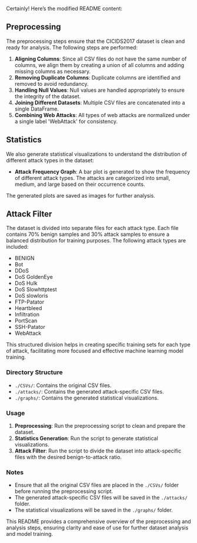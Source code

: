 Certainly! Here’s the modified README content:

## Preprocessing

The preprocessing steps ensure that the CICIDS2017 dataset is clean and ready for analysis. The following steps are performed:

1. **Aligning Columns**: Since all CSV files do not have the same number of columns, we align them by creating a union of all columns and adding missing columns as necessary.
2. **Removing Duplicate Columns**: Duplicate columns are identified and removed to avoid redundancy.
3. **Handling Null Values**: Null values are handled appropriately to ensure the integrity of the dataset.
4. **Joining Different Datasets**: Multiple CSV files are concatenated into a single DataFrame.
5. **Combining Web Attacks**: All types of web attacks are normalized under a single label 'WebAttack' for consistency.

## Statistics

We also generate statistical visualizations to understand the distribution of different attack types in the dataset:

- **Attack Frequency Graph**: A bar plot is generated to show the frequency of different attack types. The attacks are categorized into small, medium, and large based on their occurrence counts.

The generated plots are saved as images for further analysis.

## Attack Filter

The dataset is divided into separate files for each attack type. Each file contains 70% benign samples and 30% attack samples to ensure a balanced distribution for training purposes. The following attack types are included:

- BENIGN
- Bot
- DDoS
- DoS GoldenEye
- DoS Hulk
- DoS Slowhttptest
- DoS slowloris
- FTP-Patator
- Heartbleed
- Infiltration
- PortScan
- SSH-Patator
- WebAttack

This structured division helps in creating specific training sets for each type of attack, facilitating more focused and effective machine learning model training.

### Directory Structure

- `./CSVs/`: Contains the original CSV files.
- `./attacks/`: Contains the generated attack-specific CSV files.
- `./graphs/`: Contains the generated statistical visualizations.

### Usage

1. **Preprocessing**: Run the preprocessing script to clean and prepare the dataset.
2. **Statistics Generation**: Run the script to generate statistical visualizations.
3. **Attack Filter**: Run the script to divide the dataset into attack-specific files with the desired benign-to-attack ratio.

### Notes

- Ensure that all the original CSV files are placed in the `./CSVs/` folder before running the preprocessing script.
- The generated attack-specific CSV files will be saved in the `./attacks/` folder.
- The statistical visualizations will be saved in the `./graphs/` folder.

This README provides a comprehensive overview of the preprocessing and analysis steps, ensuring clarity and ease of use for further dataset analysis and model training.